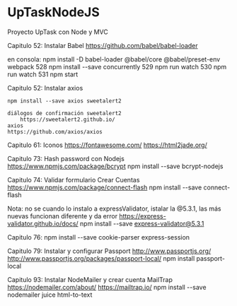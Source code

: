 # UpTaskNodeJS
Proyecto UpTask con Node y MVC



Capitulo 52:
    Instalar Babel
    https://github.com/babel/babel-loader

en consola:
 npm install -D babel-loader @babel/core @babel/preset-env webpack
  528  npm install --save concurrently
  529  npm run watch
  530  npm run watch
  531  npm start

Capitulo 52:
    Instalar axios

    npm install --save axios sweetalert2

    diálogos de confirmación sweetalert2
        https://sweetalert2.github.io/
    axios
    https://github.com/axios/axios

Capitulo 61:
    Iconos
    https://fontawesome.com/
    https://html2jade.org/

Capitulo 73:
    Hash password con Nodejs
    https://www.npmjs.com/package/bcrypt
    npm install --save bcrypt-nodejs

Capitulo 74:
    Validar formulario Crear Cuentas
    https://www.npmjs.com/package/connect-flash
    npm install --save connect-flash

Nota: no se cuando lo instalo a expressValidator, istalar la @5.3.1, las más nuevas funcionan diferente y da error
    https://express-validator.github.io/docs/
    npm install --save express-validator@5.3.1 

Capitulo 76:
    npm install --save cookie-parser express-session

Capitulo 79:
    Instalar y configurar Passport
    http://www.passportjs.org/
    http://www.passportjs.org/packages/passport-local/
    npm install passport-local
    
Capitulo 93:
    Instalar NodeMailer y crear cuenta MailTrap
    https://nodemailer.com/about/
    https://mailtrap.io/
    npm install --save nodemailer juice html-to-text
